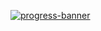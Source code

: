 [![progress-banner](https://backend.codecrafters.io/progress/sqlite/5f8c29aa-9d20-4644-af96-45e42afd0299)](https://app.codecrafters.io/users/codecrafters-bot?r=2qF)

